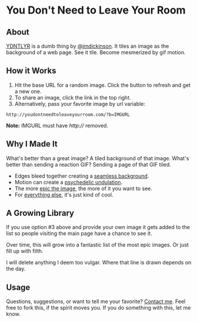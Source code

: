 # You Don't Need to Leave Your Room

## About

[YDNTLYR](http://youdontneedtoleaveyourroom.com/) is a dumb thing by [@jmdickinson](https://twitter.com/jmdickinson). It tiles an image as the background of a web page. See it tile. Become mesmerized by gif motion.

## How it Works

1. Hit the base URL for a random image. Click the button to refresh and get a new one.
2. To share an image, click the link in the top right.
3. Alternatively, pass your favorite image by url variable:

```
http://youdontneedtoleaveyourroom.com/?b=IMGURL
```

**Note:** IMGURL must have *http://* removed.

## Why I Made It

What's better than a great image? A tiled background of that image. What's better than sending a reaction GIF? Sending a page of that GIF tiled.

* Edges bleed together creating a [seamless background](http://youdontneedtoleaveyourroom.com/?i=72).
* Motion can create a [psychedelic undulation](http://youdontneedtoleaveyourroom.com/?i=75).
* The more [epic the image](http://youdontneedtoleaveyourroom.com/?i=55), the more of it you want to see.
* For [everything else](http://youdontneedtoleaveyourroom.com/?i=65), it's just kind of cool.

## A Growing Library

If you use option #3 above and provide your own image it gets added to the list so people visiting the main page have a chance to see it.

Over time, this will grow into a fantastic list of the most epic images. Or just fill up with filth.

I will delete anything I deem too vulgar. Where that line is drawn depends on the day.

## Usage

Questions, suggestions, or want to tell me your favorite? [Contact me](http://justindickinson.com/). Feel free to fork this, if the spirit moves you. If you do something with this, let me know.